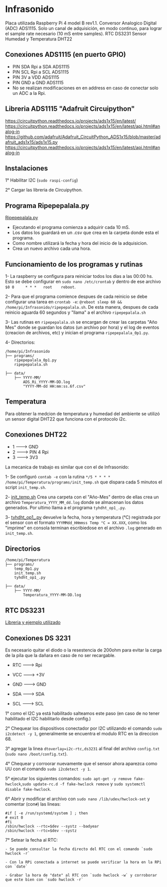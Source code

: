 # Infrasonido
Placa utilizada Raspberry Pi 4 model B rev1.1.
Conversor Analogico Digital (ADC) ADS1115.
Solo un canal de adquisición, en modo continuo, para lograr el sample rate necesario (10 mS entre samples).
RTC DS3231
Sensor Humedad y Temperatura DHT22

## Conexiones ADS1115 (en puerto GPIO)
  - PIN SDA Rpi a SDA ADS1115
  - PIN SCL Rpi a SCL ADS1115
  - PIN 3V a VDD ADS1115
  - PIN GND a GND ADS1115
  - No se realizan modificaciones en en address en caso de conectar solo un ADC a la Rpi.

## Libreria ADS1115 "Adafruit Circuipython"

https://circuitpython.readthedocs.io/projects/ads1x15/en/latest/
https://circuitpython.readthedocs.io/projects/ads1x15/en/latest/api.html#analog-in
https://github.com/adafruit/Adafruit_CircuitPython_ADS1x15/blob/master/adafruit_ads1x15/ads1x15.py
https://circuitpython.readthedocs.io/projects/ads1x15/en/latest/api.html#analog-in

## Instalaciones

1° Habilitar I2C (`sudo raspi-config`)

2° Cargar las libreria de Circuipython.

## Programa Ripepepalala.py
[Ripepepalala.py](https://github.com/niconmn/Infrasonido/blob/main/Infrasonido/ripepepalala_0p1.py)

- Ejecutando el programa comienza a adquirir cada 10 mS.
- Los datos los guardará en un .csv que crea en la carpeta donde esta el programa.
- Como nombre utilizará la fecha y hora del inicio de la adquisicion. 
- Crea un nuevo archivo cada una hora.

## Funcionamiento de los programas y rutinas
1- La raspberry se configura para reiniciar todos los dias a las 00:00 hs.  Esto se debe configurar en `sudo nano /etc/crontab` y dentro de ese archivo `$0 0     * * *   root    reboot`.

2- Para que el programa comience despues de cada reinicio se debe configurar una tarea en `crontab -e`: `@reboot sleep 60 && /home/pi/Infrasonido/ripepepalala.sh`. De esta manera, despues de cada reinicio aguarda 60 segundos y "llama" a el archivo `ripepepalala.sh`

3- Las rutinas en `ripepepalala.sh` se encargan de crear las carpetas "Año Mes" donde se guardan los datos (un archivo por hora) y el log de eventos (creacion de archivos, etc) y inician el programa `ripepepalala_0p1.py`.

4- Directorios:
``` Arbol de directorios
/home/pi/Infrasonido
├── programs/
	ripepepalala_0p1.py
	ripepepalala.sh

├── data/
	├── YYYY-MM/
		ADS_Ri_YYYY-MM-DD.log
		"YYYY-MM-dd HH:mm:ss.6f.csv"
```
## Temperatura

Para obtener la medcion de temperatura y humedad del ambiente se utilizó un sensor digital DHT22 que funciona con el protocolo i2c.

## Conexiones DHT22
  - 1 ---> GND
  - 2 ---> PIN 4 Rpi
  - 3 ---> 3V3

La mecanica de trabajo es similar que con el de Infrasonido:

1- Se configuró `contab -e` con la rutina `*/5 * * * *  /home/pi/Temperatura/programs/init_temp.sh` que dispara cada 5 minutos el script `init_temp.sh`.

2- [init_temp.sh](https://github.com/niconmn/Infrasonido/blob/main/Temperatura/init_temp.sh) Crea una carpeta con el "Año-Mes" dentro de ellas crea un archivo `Temperatura_YYYY_MM_dd.log` donde se almacenan los datos generados. Por ultimo llama a el programa `tyhdht_op1_.py`.

3- [tyhdht_op1_.py](https://github.com/niconmn/Infrasonido/blob/main/Temperatura/tyhdht_op1_.py) devuelve la fecha, hora y temperatura (°C) registrada por el sensor con el formato `YYYMMdd_HHmmss Temp °C = XX.XXX`, como los "imprime" en consola terminan escribiedose en el archivo `.log` generado en `init_temp.sh`.

## Directorios
``` Arbol de directorios
/home/pi/Temperatura
├── programs/
	temp_0p1.py
	init_temp.sh
	tyhdht_op1_.py

├── data/
	├── YYYY-MM/
		Temperatura_YYYY-MM-DD.log
```

## RTC DS3231
[Libreria y ejemplo utilizado](https://learn.adafruit.com/adding-a-real-time-clock-to-raspberry-pi?view=all)

## Conexiones DS 3231
Es necesario quitar el diodo o la resestencia de 200ohm para evitar la carga de la pila que la dañara en caso de no ser recargable.

  - RTC ---> Rpi

  - VCC ---> +3V
  - GND ---> GND
  - SDA ---> SDA
  - SCL ---> SCL

1° como el I2C ya está habilitado salteamos este paso (en caso de no tener habilitado el I2C habilitarlo desde config.)

2° Chequear los dispositivos conectador por I2C utilizando el comando `sudo i2cdetect -y 1`, generalmente se encuentra el modulo RTC en la direccion 68.

3° agregar la linea `dtoverlay=i2c-rtc,ds3231` al final del archivo `config.txt` (`sudo nano /boot/config.txt`).

4° Chequear y corroorar nuevamente que el sensor ahora aparezca como UU con el comando `sudo i2cdetect -y 1`.

5° ejecutar los siguientes comandos: `sudo apt-get -y remove fake-hwclock`,`sudo update-rc.d -f fake-hwclock remove` y `sudo systemctl disable fake-hwclock`.

6° Abrir y modificar el archivo con `sudo nano /lib/udev/hwclock-set` y comentar (con`#`) las lineas:

	#if [ -e /run/systemd/system ] ; then
	# exit 0
	#fi
	/sbin/hwclock --rtc=$dev --systz --badyear
	/sbin/hwclock --rtc=$dev --systz
	
7° Setear la fecha al RTC: 

	- Se puede consultar la fecha directo del RTC con el comando `sudo hwclock -r`
	
	- Con la RPi conectada a internet se puede verificar la hora en la RPi con `date`
	
	- Grabar la hora de "date" al RTC con `sudo hwclock -w` y corroborar que este bien con `sudo hwclock -r`
	
	

